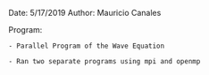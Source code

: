 Date:		5/17/2019
Author:		Mauricio Canales

Program:	

	- Parallel Program of the Wave Equation

	- Ran two separate programs using mpi and openmp

